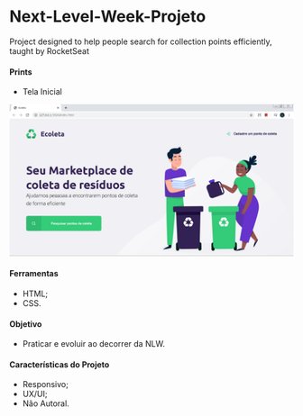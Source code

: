 # Next-Level-Week-Projeto
Project designed to help people search for collection points efficiently, taught by RocketSeat

#### Prints 

  - Tela Inicial
  
![Print da Tela inicial](print.PNG?raw=true "Print da Tela Inicial")


#### Ferramentas 
  - HTML;
  - CSS. 
  
#### Objetivo
  - Praticar e evoluir ao decorrer da NLW.
  
  
#### Características do Projeto 
  - Responsivo; 
  - UX/UI;
  - Não Autoral.
